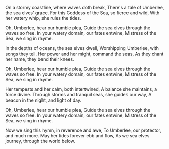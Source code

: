 On a stormy coastline, where waves doth break,
There's a tale of Umberlee, the sea elves' grace.
For this Goddess of the Sea, so fierce and wild,
With her watery whip, she rules the tides.

Oh, Umberlee, hear our humble plea,
Guide the sea elves through the waves so free.
In your watery domain, our fates entwine,
Mistress of the Sea, we sing in rhyme.

In the depths of oceans, the sea elves dwell,
Worshipping Umberlee, with songs they tell.
Her power and her might, command the seas,
As they chant her name, they bend their knees.

Oh, Umberlee, hear our humble plea,
Guide the sea elves through the waves so free.
In your watery domain, our fates entwine,
Mistress of the Sea, we sing in rhyme.

Her tempests and her calm, both intertwined,
A balance she maintains, a force divine.
Through storms and tranquil seas, she guides our way,
A beacon in the night, and light of day.

Oh, Umberlee, hear our humble plea,
Guide the sea elves through the waves so free.
In your watery domain, our fates entwine,
Mistress of the Sea, we sing in rhyme.

Now we sing this hymn, in reverence and awe,
To Umberlee, our protector, and much more.
May her tides forever ebb and flow,
As we sea elves journey, through the world below.
